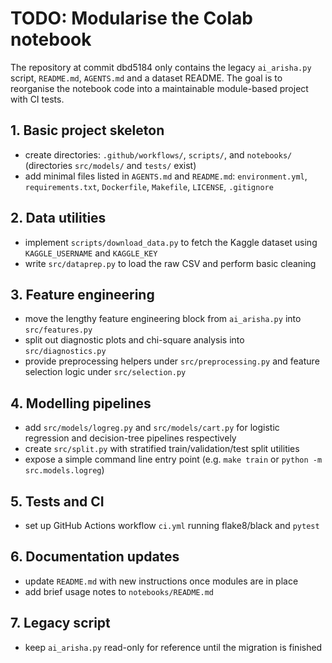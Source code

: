 # TODO: Modularise the Colab notebook

The repository at commit dbd5184 only contains the legacy `ai_arisha.py` script, `README.md`, `AGENTS.md` and a dataset README.  The goal is to reorganise the notebook code into a maintainable module-based project with CI tests.

## 1. Basic project skeleton
- create directories: `.github/workflows/`, `scripts/`, and `notebooks/` (directories `src/models/` and `tests/` exist)
- add minimal files listed in `AGENTS.md` and `README.md`: `environment.yml`, `requirements.txt`, `Dockerfile`, `Makefile`, `LICENSE`, `.gitignore`

## 2. Data utilities
- implement `scripts/download_data.py` to fetch the Kaggle dataset using `KAGGLE_USERNAME` and `KAGGLE_KEY`
- write `src/dataprep.py` to load the raw CSV and perform basic cleaning

## 3. Feature engineering
- move the lengthy feature engineering block from `ai_arisha.py` into `src/features.py`
- split out diagnostic plots and chi-square analysis into `src/diagnostics.py`
- provide preprocessing helpers under `src/preprocessing.py` and feature selection logic under `src/selection.py`

## 4. Modelling pipelines
- add `src/models/logreg.py` and `src/models/cart.py` for logistic regression and decision-tree pipelines respectively
- create `src/split.py` with stratified train/validation/test split utilities
- expose a simple command line entry point (e.g. `make train` or `python -m src.models.logreg`)

## 5. Tests and CI
- set up GitHub Actions workflow `ci.yml` running flake8/black and `pytest`

## 6. Documentation updates
- update `README.md` with new instructions once modules are in place
- add brief usage notes to `notebooks/README.md`

## 7. Legacy script
- keep `ai_arisha.py` read-only for reference until the migration is finished
